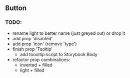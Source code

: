 ## Button

### TODO: 
* rename light to better name (just greyed out) or drop it
* add prop 'disabled'
* add prop 'icon' (remove 'type')
* finish prop 'Tooltip'
  * add toooltip script to Storybook Body  
* refactor prop combinations:  
  * inverted + filled  
  * light + filled
